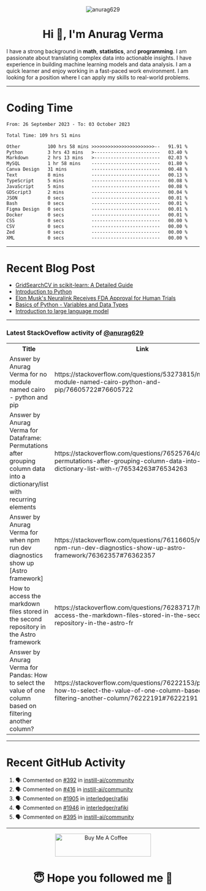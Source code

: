 

<p align="center"> <img src="https://komarev.com/ghpvc/?username=anurag629&label=Profile%20views&color=0e75b6&style=flat" alt="anurag629" /> </p>

<h1 align="center">Hi 👋, I'm Anurag Verma</h1>

I have a strong background in **math**, **statistics**, and **programming**. I am passionate about translating complex data into actionable insights. I have experience in building machine learning models and data analysis. I am a quick learner and enjoy working in a fast-paced work environment. I am looking for a position where I can apply my skills to real-world problems.

---

# Coding Time 
<!--START_SECTION:waka-->

```txt
From: 26 September 2023 - To: 03 October 2023

Total Time: 109 hrs 51 mins

Other          100 hrs 58 mins >>>>>>>>>>>>>>>>>>>>>>>--   91.91 %
Python         3 hrs 43 mins   >------------------------   03.40 %
Markdown       2 hrs 13 mins   >------------------------   02.03 %
MySQL          1 hr 58 mins    -------------------------   01.80 %
Canva Design   31 mins         -------------------------   00.48 %
Text           8 mins          -------------------------   00.13 %
TypeScript     5 mins          -------------------------   00.08 %
JavaScript     5 mins          -------------------------   00.08 %
GDScript3      2 mins          -------------------------   00.04 %
JSON           0 secs          -------------------------   00.01 %
Bash           0 secs          -------------------------   00.01 %
Figma Design   0 secs          -------------------------   00.01 %
Docker         0 secs          -------------------------   00.01 %
CSS            0 secs          -------------------------   00.00 %
CSV            0 secs          -------------------------   00.00 %
Zed            0 secs          -------------------------   00.00 %
XML            0 secs          -------------------------   00.00 %
```

<!--END_SECTION:waka-->


---
# Recent Blog Post

<!-- BLOG-POST-LIST:START -->
- [GridSearchCV in scikit-learn: A Detailed Guide](https://codercops.tech/blog/gridsearchcv-in-scikit-learn-a-detailed-guide)
- [Introduction to Python](https://codercops.tech/blog/python-tutorial/introduction-to-python)
- [Elon Musk&#39;s Neuralink Receives FDA Approval for Human Trials](https://codercops.tech/blog/elon-musks-neuralink-receives-fda-approval-for-human-trials)
- [Basics of Python - Variables and Data Types](https://codercops.tech/blog/python-basics-of-python-variables-and-data-types)
- [Introduction to large language model](https://codercops.tech/blog/introduction-to-large-language-model)
<!-- BLOG-POST-LIST:END -->

---

### Latest StackOveflow activity of [@anurag629](https://github.com/anurag629)
<table>
  <tr><th>Title</th><th>Link</th></tr>
  <!-- STACKOVERFLOW:START --><tr><td>Answer by Anurag Verma for no module named cairo - python and pip</td><td>https://stackoverflow.com/questions/53273815/no-module-named-cairo-python-and-pip/76605722#76605722</td></tr><tr><td>Answer by Anurag Verma for Dataframe: Permutations after grouping column data into a dictionary/list with recurring elements</td><td>https://stackoverflow.com/questions/76525764/dataframe-permutations-after-grouping-column-data-into-a-dictionary-list-with-r/76534263#76534263</td></tr><tr><td>Answer by Anurag Verma for when npm run dev diagnostics show up [Astro framework]</td><td>https://stackoverflow.com/questions/76116605/when-npm-run-dev-diagnostics-show-up-astro-framework/76362357#76362357</td></tr><tr><td>How to access the markdown files stored in the second repository in the Astro framework</td><td>https://stackoverflow.com/questions/76283717/how-to-access-the-markdown-files-stored-in-the-second-repository-in-the-astro-fr</td></tr><tr><td>Answer by Anurag Verma for Pandas: How to select the value of one column based on filtering another column?</td><td>https://stackoverflow.com/questions/76222153/pandas-how-to-select-the-value-of-one-column-based-on-filtering-another-column/76222191#76222191</td></tr><!-- STACKOVERFLOW:END -->
</table>

---

# Recent GitHub Activity
<!--START_SECTION:activity-->
1. 🗣 Commented on [#392](https://github.com/instill-ai/community/issues/392#issuecomment-1746648481) in [instill-ai/community](https://github.com/instill-ai/community)
2. 🗣 Commented on [#416](https://github.com/instill-ai/community/issues/416#issuecomment-1746492777) in [instill-ai/community](https://github.com/instill-ai/community)
3. 🗣 Commented on [#1905](https://github.com/interledger/rafiki/issues/1905#issuecomment-1745537324) in [interledger/rafiki](https://github.com/interledger/rafiki)
4. 🗣 Commented on [#1946](https://github.com/interledger/rafiki/issues/1946#issuecomment-1745522103) in [interledger/rafiki](https://github.com/interledger/rafiki)
5. 🗣 Commented on [#395](https://github.com/instill-ai/community/issues/395#issuecomment-1745339888) in [instill-ai/community](https://github.com/instill-ai/community)
<!--END_SECTION:activity-->

---

<p align="center"> 
<a href="https://www.buymeacoffee.com/anurag629" target="_blank"><img src="https://cdn.buymeacoffee.com/buttons/default-orange.png" alt="Buy Me A Coffee" height="60" width="250"></a>
</p>


<h1 align="center"> 😇 Hope you followed me 🥰  </h1>
